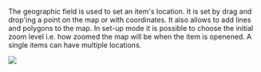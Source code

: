 The geographic field is used to set an item's location. It is set by drag and drop'ing a point on the map or with coordinates. It also allows to add lines and polygons to the map. In set-up mode it is possible to choose the initial zoom level i.e. how zoomed the map will be when the item is openened.
A single items can have multiple locations.

![](assets/setup/geography_zoom.png)
